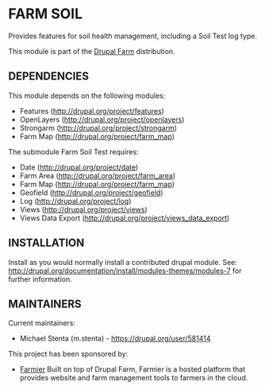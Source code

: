 FARM SOIL
=========

Provides features for soil health management, including a Soil Test log type.

This module is part of the [Drupal Farm](http://drupal.org/project/farm)
distribution.

DEPENDENCIES
------------

This module depends on the following modules:

 * Features (http://drupal.org/project/features)
 * OpenLayers (http://drupal.org/project/openlayers)
 * Strongarm (http://drupal.org/project/strongarm)
 * Farm Map (http://drupal.org/project/farm_map)

The submodule Farm Soil Test requires:

 * Date (http://drupal.org/project/date)
 * Farm Area (http://drupal.org/project/farm_area)
 * Farm Map (http://drupal.org/project/farm_map)
 * Geofield (http://drupal.org/project/geofield)
 * Log (http://drupal.org/project/log)
 * Views (http://drupal.org/project/views)
 * Views Data Export (http://drupal.org/project/views_data_export)

INSTALLATION
------------

Install as you would normally install a contributed drupal module. See:
http://drupal.org/documentation/install/modules-themes/modules-7 for further
information.

MAINTAINERS
-----------

Current maintainers:
 * Michael Stenta (m.stenta) - https://drupal.org/user/581414

This project has been sponsored by:
 * [Farmier](http://farmier.com)
   Built on top of Drupal Farm, Farmier is a hosted platform that provides
   website and farm management tools to farmers in the cloud.

